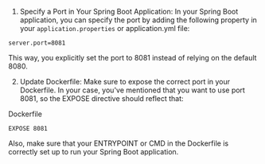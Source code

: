 

1. Specify a Port in Your Spring Boot Application:
In your Spring Boot application, you can specify the port by adding the following property in your `application.properties` or application.yml file:
```
server.port=8081
```
This way, you explicitly set the port to 8081 instead of relying on the default 8080.

2. Update Dockerfile:
Make sure to expose the correct port in your Dockerfile. In your case, you've mentioned that you want to use port 8081, so the EXPOSE directive should reflect that:

Dockerfile
```
EXPOSE 8081
```
Also, make sure that your ENTRYPOINT or CMD in the Dockerfile is correctly set up to run your Spring Boot application.

